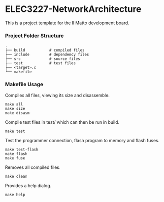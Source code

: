 # ELEC3227-NetworkArchitecture

This is a project template for the Il Matto development board.

### Project Folder Structure
    .
    ├── build           # compiled files
    ├── include         # dependency files
    ├── src             # source files
    ├── test            # test files
    ├── <target>.c
    └── makefile

### Makefile Usage

Compiles all files, viewing its size and disassemble.
```
make all
make size
make disasm
```

Compile test files in test/ which can then be run in build.
```
make test
```

Test the programmer connection, flash program to memory and flash fuses.
```
make test-flash
make flash
make fuse
```

Removes all compiled files.
```
make clean
```

Provides a help dialog.
```
make help
```
